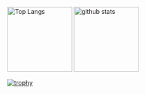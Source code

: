 <p align="left"> 
  <img alt="Top Langs" height="150px" src="https://github-readme-stats.vercel.app/api/top-langs/?username=Ryota-Tanaka&layout=compact&count_private=true&show_icons=true" />
  <img alt="github stats" height="150px" src="https://github-readme-stats.vercel.app/api?username=Ryota-Tanaka&count_private=true&show_icons=true&show_icons=true" />
</p>

[![trophy](https://github-profile-trophy.vercel.app/?username=Ryota-Tanaka&column=7
)](https://github.com/ryo-ma/github-profile-trophy)
